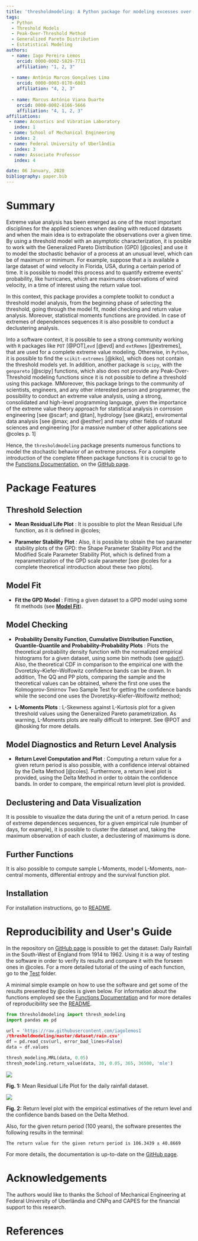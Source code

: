 ```yaml
---
title: 'thresholdmodeling: A Python package for modeling excesses over a threshold using the Peak-Over-Threshold Method and the Generalized Pareto Distribution'
tags:
  - Python
  - Threshold Models
  - Peak-Over-Threshold Method
  - Generalized Pareto Distribution
  - Estatistical Modeling
authors:
  - name: Iago Pereira Lemos
    orcid: 0000-0002-5829-7711
    affiliation: "1, 2, 3"
    
  - name: Antônio Marcos Gonçalves Lima
    orcid: 0000-0003-0170-6083
    affiliation: "4, 2, 3"
    
  - name: Marcus Antônio Viana Duarte
    orcid: 0000-0002-8166-5666
    affiliation: "4, 1, 2, 3"
affiliations:
 - name: Acoustics and Vibration Laboratory
   index: 1
 - name: School of Mechanical Engineering
   index: 2
 - name: Federal University of Uberlândia
   index: 3
 - name: Associate Professor
   index: 4

date: 06 January, 2020
bibliography: paper.bib
---
```


# Summary

Extreme value analysis has been emerged as one of the most important disciplines
for the applied sciences when dealing with reduced datasets and when the main idea is to
extrapolate the observations over a given time. By using a threshold model with an asymptotic characterization, it is posible to work with the Generalized Pareto Distribution (GPD) [@coles] and use it to model the stochastic behavior of a process at an unusual level, which can be of maximum or minimum. For example, suppose that a is available a large dataset of wind velocity in Florida, USA, during a certain period of time. It is possible to model this process and to quantify extreme events' probability, like hurricanes, which are maximums observations of wind velocity, in a time of interest using the return value tool. 

In this context, this package provides a complete toolkit to conduct a threshold model analysis, from the beginning phase of selecting the threshold, going through the model fit, model checking and return value analysis. Moreover, statistical moments functions are provided. In case of extremes of dependences sequences it is also possible to conduct a declustering analysis.   

Into a software context, it is possible to see a strong community working with ``R`` packages like ``POT`` [@POT],``evd`` [@evd] and ``extRemes`` [@extremes], that are used for a complete extreme value modeling. 
Otherwise, in ``Python``, it is possible to find the ``scikit-extremes`` [@kiko], which does not contain the threshold models yet. In addition, another package is ``scipy``, with the ``genpareto`` [@scipy] functions, which also does not provide any Peak-Over-Threshold modeling functions since it is not possible to define a threshold using this package. MMoreover, this package brings to the community of scientists, engineers, and any other interested person and programmer, the possibility to conduct an extreme value analysis, using a strong, consolidated and high-level programming language, given the importance of the extreme value theory approach for statistical analysis in corrosion engineering [see @scarf; and @tan], hydrology [see @katz], enviromental data analysis [see @max; and @esther] and many other fields of natural sciences and engineering [for a massive number of other applications see @coles p. 1] 

Hence, the ``thresholdmodeling`` package presents numerous functions to model the stochastic behavior of an extreme process. For a complete introduction of the complete fifteen package functions it is crucial to go to the [Functions Documentation](https://github.com/iagolemos1/thresholdmodeling/blob/master/Functions%20Documentation.md), on the [GitHub page](https://github.com/iagolemos1/thresholdmodeling). 

# Package Features

## Threshold Selection
* **Mean Residual Life Plot** : It is possible to plot the Mean Residual Life function, as it is defined in @coles;

* **Parameter Stability Plot** : Also, it is possible to obtain the two parameter stability plots of the GPD: the Shape Parameter Stability Plot and the Modified Scale Parameter Stability Plot, which is defined from a reparametrization of the GPD scale parameter [see @coles for a complete theoretical introduction about these two plots].

## Model Fit
* **Fit the GPD Model** : Fitting a given dataset to a GPD model using some fit methods (see [**Model Fit**](https://github.com/iagolemos1/thresholdmodeling/blob/master/Functions%20Documentation.md#model-fit)).

## Model Checking
* **Probability Density Function, Cumulative Distribution Function, Quantile-Quantile and Probability-Probability Plots** : Plots the theoretical probability density function with the normalized empirical histograms for a given dataset, using some bin methods (see [``gpdpdf``](https://github.com/iagolemos1/thresholdmodeling/blob/master/Functions%20Documentation.md#model-fit)).
Also, the theoretical CDF in comparison to the empirical one with the Dvoretzky–Kiefer–Wolfowitz confidence bands can be drawn. 
In addition, The QQ and PP plots, comparing the sample and the theoretical values can be obtained, where the first one uses the Kolmogorov-Smirnov Two Sample Test for getting the confidence bands while the second one uses the Dvoretzky–Kiefer–Wolfowitz method;

* **L-Moments Plots** : L-Skewness against L-Kurtosis plot for a given threshold values using the Generalized Pareto parametrization. As warning, L-Moments plots are really difficult to interpret. See @POT and @hosking for more details.

## Model Diagnostics and Return Level Analysis
* **Return Level Computation and Plot** : Computing a return value for a given return period is also possible, with a confidence interval obtained by the Delta Method [@coles]. Furthermore, a return level plot is provided, using the Delta Method in order to obtain the confidence bands. In order to compare, the empirical return level plot is provided. 

## Declustering and Data Visualization
It is possible to visualize the data during the unit of a return period. In case of extreme dependences sequences, for a given empirical rule (number of days, for example), it is possible to cluster the dataset and, taking the maximum observation of each cluster, a declustering of maximums is done. 

## Further Functions
It is also possible to compute sample L-Moments, model L-Moments, non-central moments, differential entropy and the survival function plot. 

## Installation 

For installation instructions, go to [README](https://github.com/iagolemos1/thresholdmodeling/blob/master/README.md).

# Reproducibility and User's Guide

In the repository on [GitHub page](https://github.com/iagolemos1/thresholdmodeling) is possible
to get the dataset: Daily Rainfall in the South-West of England from 1914 to 1962. 
Using it is a way of testing the software in order to verify its results and compare it with the forseen ones in @coles. For a more detailed tutorial of the using of each function, go to the [Test](https://github.com/iagolemos1/thresholdmodeling/blob/master/Test/test.py) folder.

A minimal simple example on how to use the software and get some of the results presented by @coles is given below. For information about the functions employed see the [Functions Documentation](https://github.com/iagolemos1/thresholdmodeling/blob/master/Functions%20Documentation.md) and for more detailes of reproducibility see the [README](https://github.com/iagolemos1/thresholdmodeling/blob/master/README.md).

```python
from thresholdmodeling import thresh_modeling 
import pandas as pd 

url = 'https://raw.githubusercontent.com/iagolemos1
/thresholdmodeling/master/dataset/rain.csv'
df = pd.read_csv(url, error_bad_lines=False) 
data = df.values 

thresh_modeling.MRL(data, 0.05)   
thresh_modeling.return_value(data, 30, 0.05, 365, 36500, 'mle') 
``` 
![](result_MRL.png)

**Fig. 1:** Mean Residual Life Plot for the daily rainfall dataset.

![](result_retlvl.png)

**Fig. 2:** Return level plot with the empirical estimatives of the return level and the confidence bands based on the Delta Method.

Also, for the given return period (100 years), the software presentes the following results in the terminal:
```
The return value for the given return period is 106.3439 ± 40.8669
```

For more details, the documentation is up-to-date on the [GitHub page](https://github.com/iagolemos1/thresholdmodeling).

# Acknowledgements

The authors would like to thanks the School of Mechanical Engineering at Federal University of Uberlândia and CNPq and CAPES for the financial support to this research.

# References

